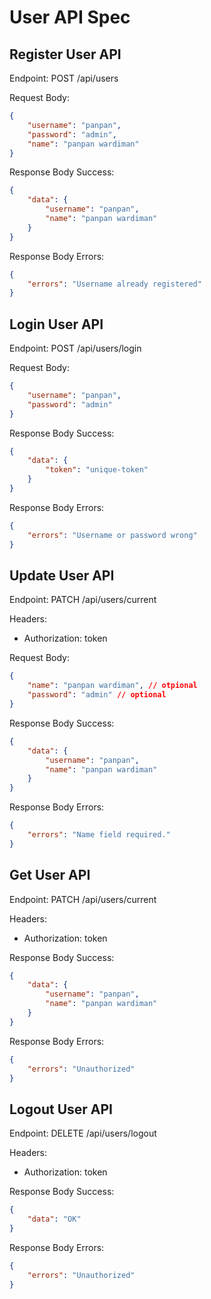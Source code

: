 # User API Spec

## Register User API

Endpoint: POST /api/users

Request Body:
```json 
{
    "username": "panpan",
    "password": "admin",
    "name": "panpan wardiman"
}
```

Response Body Success:
```json 
{
    "data": {
        "username": "panpan",
        "name": "panpan wardiman"
    }
}
```

Response Body Errors:
```json 
{
    "errors": "Username already registered"
}
```

## Login User API

Endpoint: POST /api/users/login

Request Body:
```json 
{
    "username": "panpan",
    "password": "admin"
}
```

Response Body Success:
```json 
{
    "data": {
        "token": "unique-token"
    }
}
```

Response Body Errors:
```json 
{
    "errors": "Username or password wrong"
}
```

## Update User API

Endpoint: PATCH /api/users/current

Headers:
- Authorization: token

Request Body:
```json 
{
    "name": "panpan wardiman", // otpional
    "password": "admin" // optional
}
```

Response Body Success:
```json 
{
    "data": {
        "username": "panpan",
        "name": "panpan wardiman"
    }
}
```

Response Body Errors:
```json 
{
    "errors": "Name field required."
}
```

## Get User API

Endpoint: PATCH /api/users/current

Headers:
- Authorization: token

Response Body Success:
```json 
{
    "data": {
        "username": "panpan",
        "name": "panpan wardiman"
    }
}
```

Response Body Errors:
```json 
{
    "errors": "Unauthorized"
}
```

## Logout User API

Endpoint: DELETE /api/users/logout

Headers:
- Authorization: token

Response Body Success:
```json 
{
    "data": "OK"
}
```

Response Body Errors:
```json 
{
    "errors": "Unauthorized"
}
```